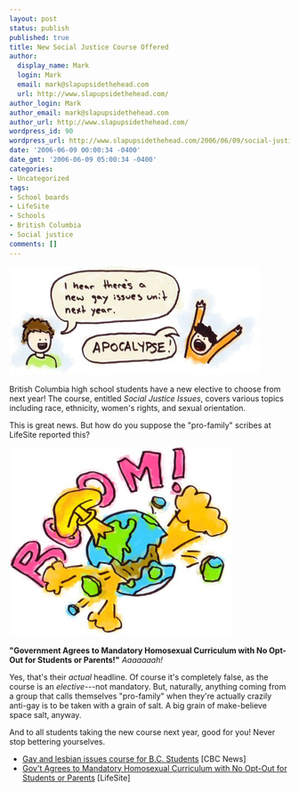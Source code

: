 ```yaml
---
layout: post
status: publish
published: true
title: New Social Justice Course Offered
author:
  display_name: Mark
  login: Mark
  email: mark@slapupsidethehead.com
  url: http://www.slapupsidethehead.com/
author_login: Mark
author_email: mark@slapupsidethehead.com
author_url: http://www.slapupsidethehead.com/
wordpress_id: 90
wordpress_url: http://www.slapupsidethehead.com/2006/06/09/social-justice-course/
date: '2006-06-09 00:00:34 -0400'
date_gmt: '2006-06-09 05:00:34 -0400'
categories:
- Uncategorized
tags:
- School boards
- LifeSite
- Schools
- British Columbia
- Social justice
comments: []
---
```

![New gay issues course](/wp-content/media/2006/06/gay_unit.jpg)

British Columbia high school students have a new elective to choose from next year! The course, entitled _Social Justice Issues_, covers various topics including race, ethnicity, women's rights, and sexual orientation.

This is great news. But how do you suppose the "pro-family" scribes at LifeSite reported this?

![Apocalypse](/wp-content/media/2006/06/apocalypse.jpg)

**"Government Agrees to Mandatory Homosexual Curriculum with No Opt-Out for Students or Parents!"** _Aaaaaaah!_

Yes, that's their _actual_ headline. Of course it's completely false, as the course is an _elective_---not mandatory. But, naturally, anything coming from a group that calls themselves "pro-family" when they're actually crazily anti-gay is to be taken with a grain of salt. A big grain of make-believe space salt, anyway.

And to all students taking the new course next year, good for you! Never stop bettering yourselves.

- [Gay and lesbian issues course for B.C. Students](http://www.cbc.ca/bc/story/bc_gay-currulum200606101.html) [CBC News]
- [Gov't Agrees to Mandatory Homosexual Curriculum with No Opt-Out for Students or Parents](http://www.lifesite.net/ldn/2006/jun/06060101.html) [LifeSite]
